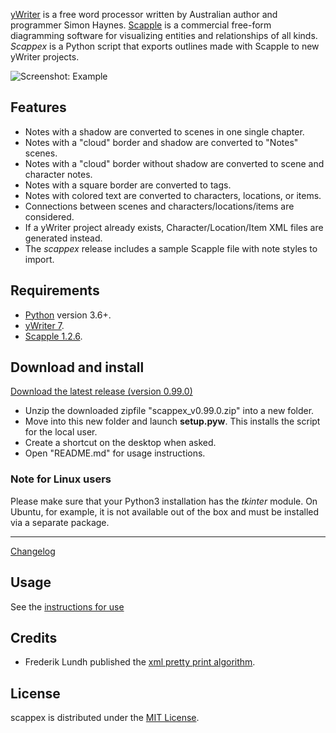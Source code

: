 [yWriter](http://spacejock.com/yWriter7.html) is a free word processor written by Australian author and programmer Simon Haynes. 
[Scapple](https://www.literatureandlatte.com/scapple/overview) is a commercial free-form diagramming software for visualizing entities and relationships of all kinds. *Scappex* is a Python script that exports outlines made with Scapple to new yWriter projects.

![Screenshot: Example](Screenshots/screen01.png)

## Features

- Notes with a shadow are converted to scenes in one single chapter.
- Notes with a "cloud" border and shadow are converted to "Notes" scenes.
- Notes with a "cloud" border without shadow are converted to scene and character notes.
- Notes with a square border are converted to tags.
- Notes with colored text are converted to characters, locations, or items.
- Connections between scenes and characters/locations/items are considered.
- If a yWriter project already exists, Character/Location/Item XML files are generated instead.
- The *scappex* release includes a sample Scapple file with note styles to import.

 
## Requirements

- [Python](https://www.python.org/) version 3.6+.
- [yWriter 7](http://spacejock.com/yWriter7.html).
- [Scapple 1.2.6](https://www.literatureandlatte.com/scapple/overview).


## Download and install

[Download the latest release (version 0.99.0)](https://raw.githubusercontent.com/peter88213/scappex/main/dist/scappex_v0.99.0.zip)

- Unzip the downloaded zipfile "scappex_v0.99.0.zip" into a new folder.
- Move into this new folder and launch **setup.pyw**. This installs the script for the local user.
- Create a shortcut on the desktop when asked.
- Open "README.md" for usage instructions.

### Note for Linux users

Please make sure that your Python3 installation has the *tkinter* module. On Ubuntu, for example, it is not available out of the box and must be installed via a separate package. 

------------------------------------------------------------------

[Changelog](changelog)

## Usage

See the [instructions for use](usage)

## Credits

- Frederik Lundh published the [xml pretty print algorithm](http://effbot.org/zone/element-lib.htm#prettyprint).


## License

scappex is distributed under the [MIT License](http://www.opensource.org/licenses/mit-license.php).


 




